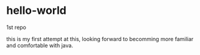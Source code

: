 # hello-world
1st repo

this is my first attempt at this, looking forward to becomming more familiar and comfortable with java.
